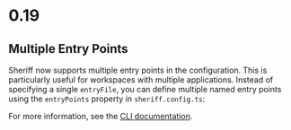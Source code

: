 # 0.19

## Multiple Entry Points

Sheriff now supports multiple entry points in the configuration. This is particularly useful for workspaces with multiple applications. Instead of specifying a single `entryFile`, you can define multiple named entry points using the `entryPoints` property in `sheriff.config.ts`:

For more information, see the [CLI documentation](../cli.md#entry-points).
